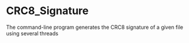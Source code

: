 # CRC8_Signature
The command-line program generates the CRC8 signature of a given file using several threads
